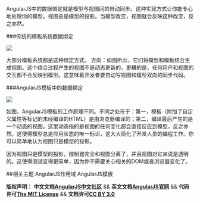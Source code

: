 AngularJS中的数据绑定就是模型与视图间的自动同步。这种实现方式让你能专心地处理你的模型。视图总是模型的投影。当模型改变，视图就会反映这种改变，反之亦然。

###传统的模板系统数据绑定

<img src="http://docs.angularjs.org/img/One_Way_Data_Binding.png"/>

大部分模板系统都是这种绑定方式。
方向：如图所示，它们将模型和模板结合生成视图。这个结合过程产生的视图不是动态更新的。更糟的是，任何用户和视图的交互都不会反映到模型。这意味着开发者要自动写视图和模型双向的同步代码。<!--more-->

###AngularJS模板中的数据绑定

<img src="http://docs.angularjs.org/img/Two_Way_Data_Binding.png"/>

如图，AngularJS模板的工作原理不同。不同之处在于：第一，模板（附加了自定义属性等标记的未经编译的HTML）是由浏览器编译的；第二，编译最后产生的是一个动态的视图。这里动态指的是视图的任何变化都会直接反应到模型，反之亦然。这使得模型总是应用状态的唯一标识，这大大简化了开发人员的编程工作。你可以简单地认为视图只是模型的投影。

因为视图只是模型的投影，控制器完全和视图分离了，并且视图对它来说是透明的。这使得测试变得更简单，因为你不需要关心相关的DOM或者浏览器变化了。

##相关主题
AngularJS作用域
AngularJS模板


<span class="doc-copyright">**版权声明：** **中文文档[AngularJS中文社区][]** && **英文文档[AngularJS官网][]** && **代码许可[The MIT License][]** && **文档许可[CC BY 3.0][]**</span>

 [AngularJS中文社区]: http://angularjs.cn/
 [AngularJS官网]: http://angularjs.org/
 [The MIT License]: http://baike.baidu.com/view/3159946.htm
 [CC BY 3.0]: http://creativecommons.org/licenses/by/3.0/deed.zh